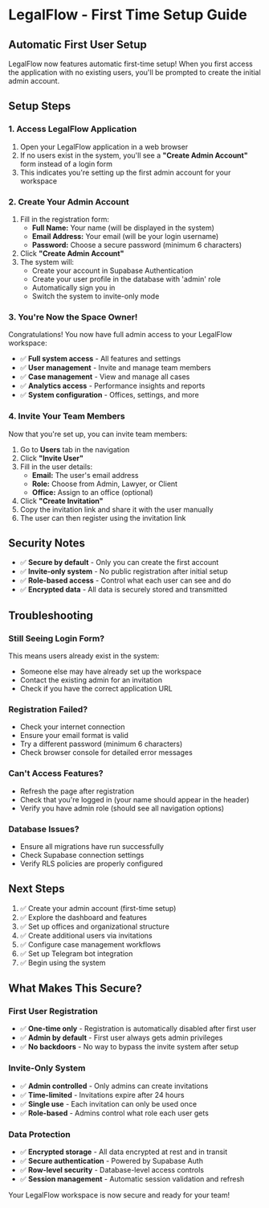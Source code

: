 # LegalFlow - First Time Setup Guide

## Automatic First User Setup

LegalFlow now features automatic first-time setup! When you first access the application with no existing users, you'll be prompted to create the initial admin account.

## Setup Steps

### 1. Access LegalFlow Application

1. Open your LegalFlow application in a web browser
2. If no users exist in the system, you'll see a **"Create Admin Account"** form instead of a login form
3. This indicates you're setting up the first admin account for your workspace

### 2. Create Your Admin Account

1. Fill in the registration form:
   - **Full Name:** Your name (will be displayed in the system)
   - **Email Address:** Your email (will be your login username)
   - **Password:** Choose a secure password (minimum 6 characters)
2. Click **"Create Admin Account"**
3. The system will:
   - Create your account in Supabase Authentication
   - Create your user profile in the database with 'admin' role
   - Automatically sign you in
   - Switch the system to invite-only mode

### 3. You're Now the Space Owner!

Congratulations! You now have full admin access to your LegalFlow workspace:

- ✅ **Full system access** - All features and settings
- ✅ **User management** - Invite and manage team members  
- ✅ **Case management** - View and manage all cases
- ✅ **Analytics access** - Performance insights and reports
- ✅ **System configuration** - Offices, settings, and more

### 4. Invite Your Team Members

Now that you're set up, you can invite team members:

1. Go to **Users** tab in the navigation
2. Click **"Invite User"**
3. Fill in the user details:
   - **Email:** The user's email address
   - **Role:** Choose from Admin, Lawyer, or Client
   - **Office:** Assign to an office (optional)
4. Click **"Create Invitation"**
5. Copy the invitation link and share it with the user manually
6. The user can then register using the invitation link

## Security Notes

- ✅ **Secure by default** - Only you can create the first account
- ✅ **Invite-only system** - No public registration after initial setup
- ✅ **Role-based access** - Control what each user can see and do
- ✅ **Encrypted data** - All data is securely stored and transmitted

## Troubleshooting

### Still Seeing Login Form?
This means users already exist in the system:
- Someone else may have already set up the workspace
- Contact the existing admin for an invitation
- Check if you have the correct application URL

### Registration Failed?
- Check your internet connection
- Ensure your email format is valid
- Try a different password (minimum 6 characters)
- Check browser console for detailed error messages

### Can't Access Features?
- Refresh the page after registration
- Check that you're logged in (your name should appear in the header)
- Verify you have admin role (should see all navigation options)

### Database Issues?
- Ensure all migrations have run successfully
- Check Supabase connection settings
- Verify RLS policies are properly configured

## Next Steps

1. ✅ Create your admin account (first-time setup)
2. ✅ Explore the dashboard and features
3. ✅ Set up offices and organizational structure
4. ✅ Create additional users via invitations
5. ✅ Configure case management workflows
6. ✅ Set up Telegram bot integration
7. ✅ Begin using the system

## What Makes This Secure?

### First User Registration
- ✅ **One-time only** - Registration is automatically disabled after first user
- ✅ **Admin by default** - First user always gets admin privileges
- ✅ **No backdoors** - No way to bypass the invite system after setup

### Invite-Only System
- ✅ **Admin controlled** - Only admins can create invitations
- ✅ **Time-limited** - Invitations expire after 24 hours
- ✅ **Single use** - Each invitation can only be used once
- ✅ **Role-based** - Admins control what role each user gets

### Data Protection
- ✅ **Encrypted storage** - All data encrypted at rest and in transit
- ✅ **Secure authentication** - Powered by Supabase Auth
- ✅ **Row-level security** - Database-level access controls
- ✅ **Session management** - Automatic session validation and refresh

Your LegalFlow workspace is now secure and ready for your team!
